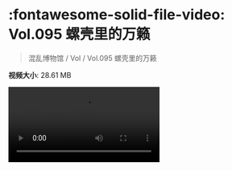 # :fontawesome-solid-file-video: Vol.095 螺壳里的万籁

> 混乱博物馆 / Vol / Vol.095 螺壳里的万籁

**视频大小**: 28.61 MB

<div class="video"><video src="https://file.hsyhx.top/archive/混乱博物馆/Vol/Vol.095 螺壳里的万籁.mp4" controls preload>🤔 您的浏览器不支持 video 标签</video></div>